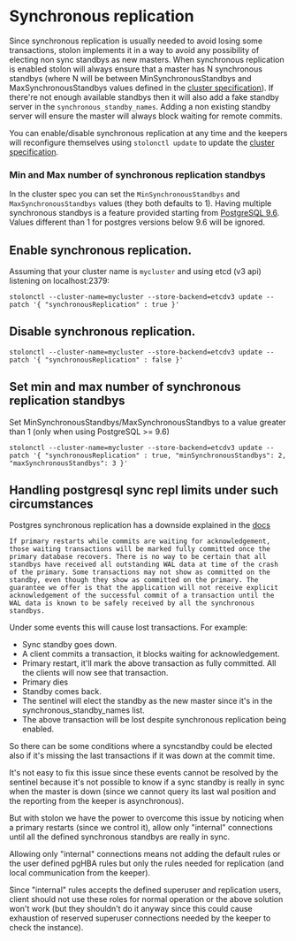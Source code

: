 # Synchronous replication

Since synchronous replication is usually needed to avoid losing some transactions, stolon implements it in a way to avoid any possibility of electing non sync standbys as new masters.
When synchronous replication is enabled stolon will always ensure that a master has N synchronous standbys (where N will be between MinSynchronousStandbys and MaxSynchronousStandbys values defined in the [cluster specification](cluster_spec.md)). If there're not enough available standbys then it will also add a fake standby server in the `synchronous_standby_names`. Adding a non existing standby server will ensure the master will always block waiting for remote commits.

You can enable/disable synchronous replication at any time and the keepers will reconfigure themselves using `stolonctl update` to update the [cluster specification](cluster_spec.md).

### Min and Max number of synchronous replication standbys

In the cluster spec you can set the `MinSynchronousStandbys` and `MaxSynchronousStandbys` values (they both defaults to 1). Having multiple synchronous standbys is a feature provided starting from [PostgreSQL 9.6](https://www.postgresql.org/docs/9.6/static/warm-standby.html#SYNCHRONOUS-REPLICATION). Values different than 1 for postgres versions below 9.6 will be ignored.

## Enable synchronous replication.

Assuming that your cluster name is `mycluster` and using etcd (v3 api) listening on localhost:2379:
```
stolonctl --cluster-name=mycluster --store-backend=etcdv3 update --patch '{ "synchronousReplication" : true }'
```

## Disable synchronous replication.

```
stolonctl --cluster-name=mycluster --store-backend=etcdv3 update --patch '{ "synchronousReplication" : false }'
```

## Set min and max number of synchronous replication standbys

Set MinSynchronousStandbys/MaxSynchronousStandbys to a value greater than 1 (only when using PostgreSQL >= 9.6)

```
stolonctl --cluster-name=mycluster --store-backend=etcdv3 update --patch '{ "synchronousReplication" : true, "minSynchronousStandbys": 2, "maxSynchronousStandbys": 3 }'
```

## Handling postgresql sync repl limits under such circumstances

Postgres synchronous replication has a downside explained in the [docs](https://www.postgresql.org/docs/current/static/warm-standby.html)

`If primary restarts while commits are waiting for acknowledgement, those waiting transactions will be marked fully committed once the primary database recovers. There is no way to be certain that all standbys have received all outstanding WAL data at time of the crash of the primary. Some transactions may not show as committed on the standby, even though they show as committed on the primary. The guarantee we offer is that the application will not receive explicit acknowledgement of the successful commit of a transaction until the WAL data is known to be safely received by all the synchronous standbys.`

Under some events this will cause lost transactions. For example:

* Sync standby goes down.
* A client commits a transaction, it blocks waiting for acknowledgement.
* Primary restart, it'll mark the above transaction as fully committed. All the
clients will now see that transaction.
* Primary dies
* Standby comes back.
* The sentinel will elect the standby as the new master since it's in the
synchronous_standby_names list.
* The above transaction will be lost despite synchronous replication being
enabled.

So there can be some conditions where a syncstandby could be elected also if it's missing the last transactions if it was down at the commit time.

It's not easy to fix this issue since these events cannot be resolved by the sentinel because it's not possible to know if a sync standby is really in sync when the master is down (since we cannot query its last wal position and the reporting from the keeper is asynchronous).

But with stolon we have the power to overcome this issue by noticing when a primary restarts (since we control it), allow only "internal" connections until all the defined synchronous standbys are really in sync.

Allowing only "internal" connections means not adding the default rules or the user defined pgHBA rules but only the rules needed for replication (and local communication from the keeper).

Since "internal" rules accepts the defined superuser and replication users, client should not use these roles for normal operation or the above solution won't work (but they shouldn't do it anyway since this could cause exhaustion of reserved superuser connections needed by the keeper to check the instance).
